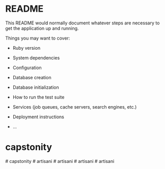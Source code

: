 # README

This README would normally document whatever steps are necessary to get the
application up and running.

Things you may want to cover:

* Ruby version

* System dependencies

* Configuration

* Database creation

* Database initialization

* How to run the test suite

* Services (job queues, cache servers, search engines, etc.)

* Deployment instructions

* ...
# capstonity
#   c a p s t o n i t y  
 #   a r t i s a n i  
 #   a r t i s a n i  
 # artisani
#   a r t i s a n i  
 